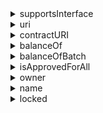 


  
<details>
  
<summary>supportsInterface</summary>
  
**Implicit args**

```rust
syscall_ptr(felt*)
pedersen_ptr(HashBuiltin*)
range_check_ptr
```  
**Explicit args**

```rust
interfaceId(felt)
```  
**Returns**

```rust
success(felt)
```  
</details>
  
<details>
  
<summary>uri</summary>
  
**Implicit args**

```rust
syscall_ptr(felt*)
pedersen_ptr(HashBuiltin*)
bitwise_ptr(BitwiseBuiltin*)
range_check_ptr
```  
**Explicit args**

```rust
id(Uint256)
```  
**Returns**

```rust
uri_len(felt)
uri(felt)
```  
</details>
  
<details>
  
<summary>contractURI</summary>
  
**Implicit args**

```rust
syscall_ptr(felt*)
pedersen_ptr(HashBuiltin*)
bitwise_ptr(BitwiseBuiltin*)
range_check_ptr
```  
**Explicit args**

```rust

```  
**Returns**

```rust
uri_len(felt)
uri(felt)
```  
</details>
  
<details>
  
<summary>balanceOf</summary>
  
**Implicit args**

```rust
syscall_ptr(felt*)
pedersen_ptr(HashBuiltin*)
range_check_ptr
```  
**Explicit args**

```rust
account(felt)
id(Uint256)
```  
**Returns**

```rust
balance(Uint256)
```  
</details>
  
<details>
  
<summary>balanceOfBatch</summary>
  
**Implicit args**

```rust
syscall_ptr(felt*)
pedersen_ptr(HashBuiltin*)
range_check_ptr
```  
**Explicit args**

```rust
balances_len
balances
```  
**Returns**

```rust

```  
</details>
  
<details>
  
<summary>isApprovedForAll</summary>
  
**Implicit args**

```rust
syscall_ptr(felt*)
pedersen_ptr(HashBuiltin*)
range_check_ptr
```  
**Explicit args**

```rust
account(felt)
operator(felt)
```  
**Returns**

```rust
isApproved(felt)
```  
</details>
  
<details>
  
<summary>owner</summary>
  
**Implicit args**

```rust
syscall_ptr(felt*)
pedersen_ptr(HashBuiltin*)
range_check_ptr
```  
**Explicit args**

```rust

```  
**Returns**

```rust
owner(felt)
```  
</details>
  
<details>
  
<summary>name</summary>
  
**Implicit args**

```rust
syscall_ptr(felt*)
pedersen_ptr(HashBuiltin*)
range_check_ptr
```  
**Explicit args**

```rust

```  
**Returns**

```rust
name(felt)
```  
</details>
  
<details>
  
<summary>locked</summary>
  
**Implicit args**

```rust
syscall_ptr(felt*)
pedersen_ptr(HashBuiltin*)
range_check_ptr
```  
**Explicit args**

```rust
id(Uint256)
```  
**Returns**

```rust
is_locked(felt)
```  
</details>
